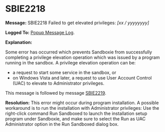 # SBIE2218

**Message:** SBIE2218 Failed to get elevated privileges: _[xx / yyyyyyyy]_

**Logged To:** [Popup Message Log](PopupMessageLog.md).

**Explanation:**

Some error has occurred which prevents Sandboxie from successfully completing a privilege elevation operation which was issued by a program running in the sandbox. A privilege elevation operation can be:

*   a request to start some service in the sandbox, or
*   on Windows Vista and later, a request to use User Account Control (UAC) to elevate to Administrator privileges.

This message is followed by message [SBIE2219](SBIE2219.md).

**Resolution:** This error might occur during program installation. A possible workaround is to run the installation with Administrator privileges: Use the right-click command Run Sandboxed to launch the installation setup program under Sandboxie, and make sure to select the Run as UAC Administrator option in the Run Sandboxed dialog box.
